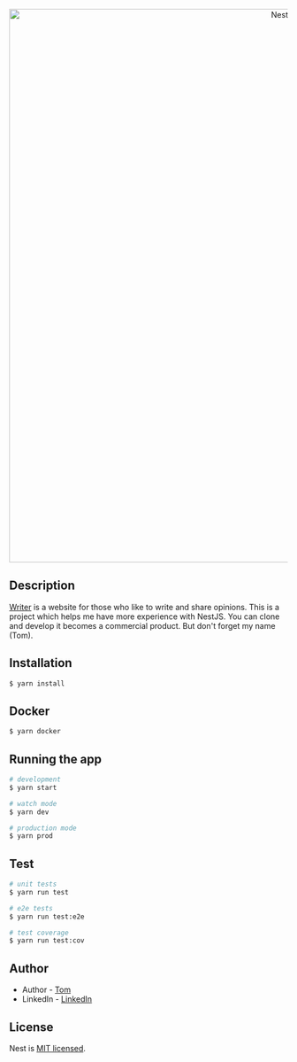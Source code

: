<p align="center">
  <a href="https://github.com/Z-orgs/Writer" target="blank"><img src="https://i.imgur.com/H7NeKSR.png" width="1000" alt="Nest Logo" /></a>
</p>

## Description

[Writer](https://github.com/Z-orgs/Writer) is a website for those who like to write and share opinions.
This is a project which helps me have more experience with NestJS.
You can clone and develop it becomes a commercial product. But don't forget my name (Tom).

## Installation

```bash
$ yarn install
```

## Docker

```bash
$ yarn docker
```

## Running the app

```bash
# development
$ yarn start

# watch mode
$ yarn dev

# production mode
$ yarn prod
```

## Test

```bash
# unit tests
$ yarn run test

# e2e tests
$ yarn run test:e2e

# test coverage
$ yarn run test:cov
```

## Author

- Author - [Tom](https://github.com/VuongSyHanh)
- LinkedIn - [LinkedIn](https://www.linkedin.com/in/vuongsyhanh/)

## License

Nest is [MIT licensed](LICENSE).

